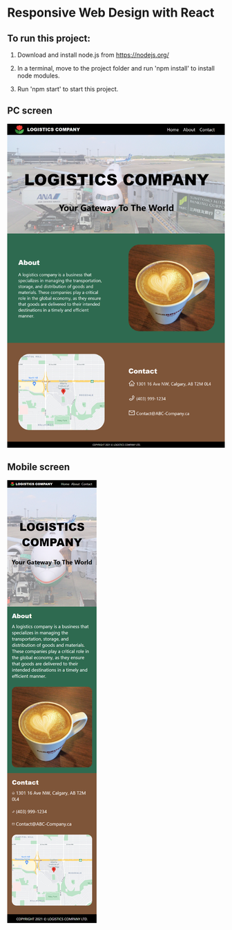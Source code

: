 # Responsive Web Design with React

## To run this project:
1. Download and install node.js from https://nodejs.org/

2. In a terminal, move to the project folder and run 'npm install' to install node modules.

3. Run 'npm start' to start this project.

## PC screen
<img src="https://github.com/tix123/React-Practice/blob/master/Screenshots/screenshot_pc.jpg">

## Mobile screen
<img src="https://github.com/tix123/React-Practice/blob/master/Screenshots/screenshot_mobile.jpg">


